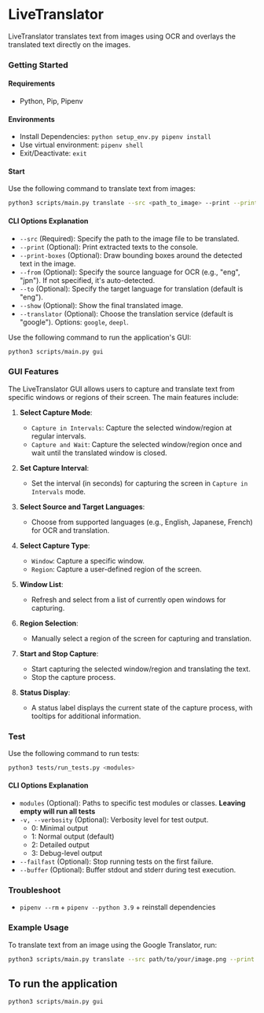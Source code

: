 # LiveTranslator

LiveTranslator translates text from images using OCR and overlays the translated text directly on the images.

### Getting Started

#### Requirements

- Python, Pip, Pipenv

#### Environments

- Install Dependencies: `python setup_env.py pipenv install`
- Use virtual environment: `pipenv shell`
- Exit/Deactivate: `exit`

#### Start

Use the following command to translate text from images:

```bash
python3 scripts/main.py translate --src <path_to_image> --print --print-boxes --from <lang> --to <lang> --translator <translator>
```

#### CLI Options Explanation

- `--src` (Required): Specify the path to the image file to be translated.
- `--print` (Optional): Print extracted texts to the console.
- `--print-boxes` (Optional): Draw bounding boxes around the detected text in the image.
- `--from` (Optional): Specify the source language for OCR (e.g., "eng", "jpn"). If not specified, it's auto-detected.
- `--to` (Optional): Specify the target language for translation (default is "eng").
- `--show` (Optional): Show the final translated image.
- `--translator` (Optional): Choose the translation service (default is "google"). Options: `google`, `deepl`.

Use the following command to run the application's GUI:

```bash
python3 scripts/main.py gui
```

### GUI Features

The LiveTranslator GUI allows users to capture and translate text from specific windows or regions of their screen. The main features include:

1. **Select Capture Mode**:

   - `Capture in Intervals`: Capture the selected window/region at regular intervals.
   - `Capture and Wait`: Capture the selected window/region once and wait until the translated window is closed.

2. **Set Capture Interval**:

   - Set the interval (in seconds) for capturing the screen in `Capture in Intervals` mode.

3. **Select Source and Target Languages**:

   - Choose from supported languages (e.g., English, Japanese, French) for OCR and translation.

4. **Select Capture Type**:

   - `Window`: Capture a specific window.
   - `Region`: Capture a user-defined region of the screen.

5. **Window List**:

   - Refresh and select from a list of currently open windows for capturing.

6. **Region Selection**:

   - Manually select a region of the screen for capturing and translation.

7. **Start and Stop Capture**:

   - Start capturing the selected window/region and translating the text.
   - Stop the capture process.

8. **Status Display**:
   - A status label displays the current state of the capture process, with tooltips for additional information.

### Test

Use the following command to run tests:

```bash
python3 tests/run_tests.py <modules>
```

#### CLI Options Explanation

- `modules` (Optional): Paths to specific test modules or classes. **Leaving empty will run all tests**
- `-v, --verbosity` (Optional): Verbosity level for test output.
  - 0: Minimal output
  - 1: Normal output (default)
  - 2: Detailed output
  - 3: Debug-level output
- `--failfast` (Optional): Stop running tests on the first failure.
- `--buffer` (Optional): Buffer stdout and stderr during test execution.

### Troubleshoot

- `pipenv --rm` + `pipenv --python 3.9` + reinstall dependencies

### Example Usage

To translate text from an image using the Google Translator, run:

```bash
python3 scripts/main.py translate --src path/to/your/image.png --print --print-boxes --from eng --to jpn --translator google --show
```

## To run the application

```bash
python3 scripts/main.py gui
```
